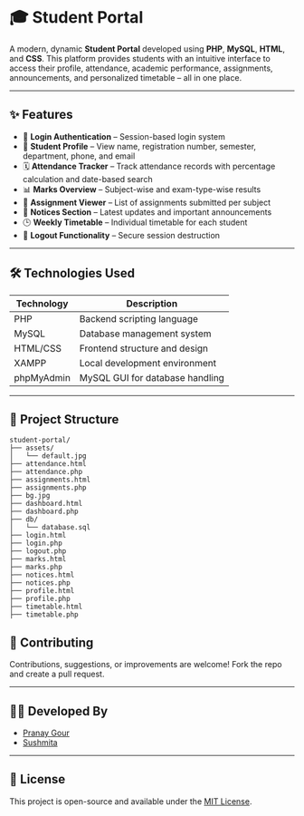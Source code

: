 # 🎓 Student Portal

A modern, dynamic **Student Portal** developed using **PHP**, **MySQL**, **HTML**, and **CSS**. This platform provides students with an intuitive interface to access their profile, attendance, academic performance, assignments, announcements, and personalized timetable – all in one place.

---

## ✨ Features

- 🔐 **Login Authentication** – Session-based login system
- 👤 **Student Profile** – View name, registration number, semester, department, phone, and email
- 🗓️ **Attendance Tracker** – Track attendance records with percentage calculation and date-based search
- 📊 **Marks Overview** – Subject-wise and exam-type-wise results
- 📁 **Assignment Viewer** – List of assignments submitted per subject
- 📢 **Notices Section** – Latest updates and important announcements
- 🕒 **Weekly Timetable** – Individual timetable for each student
- 🚪 **Logout Functionality** – Secure session destruction

---

## 🛠 Technologies Used

| Technology    | Description                     |
|---------------|---------------------------------|
| PHP           | Backend scripting language       |
| MySQL         | Database management system       |
| HTML/CSS      | Frontend structure and design    |
| XAMPP         | Local development environment    |
| phpMyAdmin    | MySQL GUI for database handling  |

---

## 📁 Project Structure

```
student-portal/
├── assets/
│   └── default.jpg
├── attendance.html
├── attendance.php
├── assignments.html
├── assignments.php
├── bg.jpg
├── dashboard.html
├── dashboard.php
├── db/
│   └── database.sql
├── login.html
├── login.php
├── logout.php
├── marks.html
├── marks.php
├── notices.html
├── notices.php
├── profile.html
├── profile.php
├── timetable.html
├── timetable.php
```

## 🤝 Contributing

Contributions, suggestions, or improvements are welcome! Fork the repo and create a pull request.

---

## 👨‍💻 Developed By

- [Pranay Gour](https://github.com/PRANAYGOUR)
- [Sushmita](https://github.com/Sush0121)

---

## 📄 License

This project is open-source and available under the [MIT License](LICENSE).
